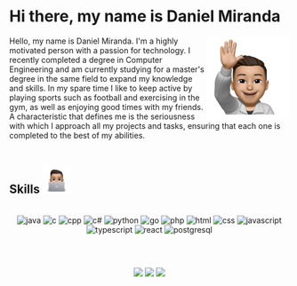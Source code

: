 # Hi there, my name is Daniel Miranda 
<img src="https://github.com/danieldsmiranda/danieldsmiranda/blob/main/welcomePic.png?raw=true" alt='pic' align="right" height="150"/>

<div>
  Hello, my name is Daniel Miranda. I'm a highly motivated person with a passion for technology. I recently completed a degree in Computer Engineering and am currently studying for a master's degree in the same field to expand my knowledge and skills. In my spare time I like to keep active by playing sports such as football and exercising in the gym, as well as enjoying good times with my friends. A characteristic that defines me is the seriousness with which I approach all my projects and tasks, ensuring that each one is completed to the best of my abilities.
</div><br>

  ##
  
<div>
  <h2>Skills <img src="https://github.com/danieldsmiranda/danieldsmiranda/blob/main/computerPic.png?raw=true" alt='pic-skills' height='50' /></h2> 
  <div style="display: inline_block" align="center"><br>
    <img src="https://cdn.jsdelivr.net/gh/devicons/devicon/icons/java/java-original.svg" alt='java' height='40' />
    <img src="https://cdn.jsdelivr.net/gh/devicons/devicon/icons/c/c-original.svg" alt='c' height='40'/>
    <img src="https://cdn.jsdelivr.net/gh/devicons/devicon/icons/cplusplus/cplusplus-original.svg" alt='cpp' height='40'/>
    <img src="https://cdn.jsdelivr.net/gh/devicons/devicon/icons/csharp/csharp-original.svg" alt='c#' height='40'/>
    <img src="https://cdn.jsdelivr.net/gh/devicons/devicon/icons/python/python-original.svg" alt='python' height='40'/>
    <img src="https://cdn.jsdelivr.net/gh/devicons/devicon/icons/go/go-original.svg" alt='go' height='40'/>
    <img src="https://cdn.jsdelivr.net/gh/devicons/devicon/icons/php/php-original.svg" alt='php' height='40'/>
    <img src="https://cdn.jsdelivr.net/gh/devicons/devicon/icons/html5/html5-original.svg" alt='html' height='40'/>
    <img src="https://cdn.jsdelivr.net/gh/devicons/devicon/icons/css3/css3-original.svg" alt='css' height='40'/>
    <img src="https://cdn.jsdelivr.net/gh/devicons/devicon/icons/javascript/javascript-original.svg" alt='javascript' height='40'/>
    <img src="https://cdn.jsdelivr.net/gh/devicons/devicon/icons/typescript/typescript-original.svg" alt='typescript' height='40'/>
    <img src="https://cdn.jsdelivr.net/gh/devicons/devicon/icons/react/react-original.svg" alt='react' height='40'/>
    <img src="https://cdn.jsdelivr.net/gh/devicons/devicon/icons/postgresql/postgresql-original.svg" alt='postgresql' height='40'/>
  </div>
</div>
  
  ##
 
<br><div align="center"> 
  <a href="https://instagram.com/danieldsmiranda" target="_blank"><img src="https://img.shields.io/badge/-Instagram-%23E4405F?style=for-the-badge&logo=instagram&logoColor=white" target="_blank"></a>
  <a href="https://www.linkedin.com/in/danieldsmiranda" target="_blank"><img src="https://img.shields.io/badge/-LinkedIn-%230077B5?style=for-the-badge&logo=linkedin&logoColor=white" target="_blank"></a>
  <a href = "mailto:danielmiranda7@hotmail.com"><img src="https://img.shields.io/badge/-Hotmail-%23333?style=for-the-badge" target="_blank"></a>
</div>
